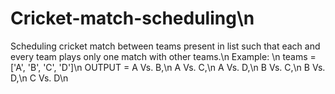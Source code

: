 # Cricket-match-scheduling\n
Scheduling cricket match between teams present in list such that each and every team plays only one match with other teams.\n
Example: \n
  teams = ['A', 'B', 'C', 'D']\n
  OUTPUT =  A Vs. B,\n
            A Vs. C,\n
            A Vs. D,\n
            B Vs. C,\n
            B Vs. D,\n
            C Vs. D\n

